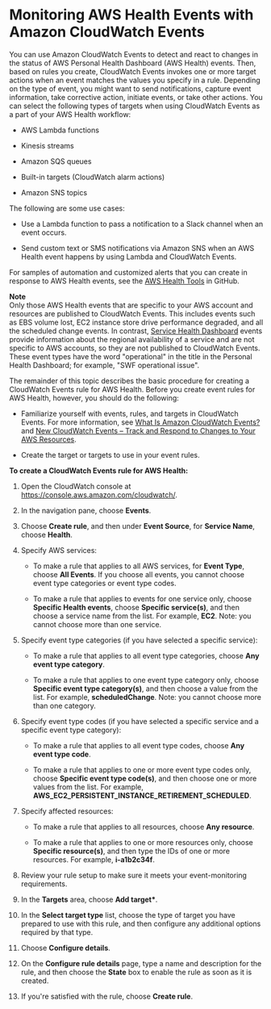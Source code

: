 # Monitoring AWS Health Events with Amazon CloudWatch Events<a name="cloudwatch-events-health"></a>

You can use Amazon CloudWatch Events to detect and react to changes in the status of AWS Personal Health Dashboard \(AWS Health\) events\. Then, based on rules you create, CloudWatch Events invokes one or more target actions when an event matches the values you specify in a rule\. Depending on the type of event, you might want to send notifications, capture event information, take corrective action, initiate events, or take other actions\. You can select the following types of targets when using CloudWatch Events as a part of your AWS Health workflow:

+ AWS Lambda functions

+  Kinesis streams

+ Amazon SQS queues

+ Built\-in targets \(CloudWatch alarm actions\)

+ Amazon SNS topics

The following are some use cases:

+ Use a Lambda function to pass a notification to a Slack channel when an event occurs\.

+ Send custom text or SMS notifications via Amazon SNS when an AWS Health event happens by using Lambda and CloudWatch Events\.

For samples of automation and customized alerts that you can create in response to AWS Health events, see the [AWS Health Tools](https://github.com/aws/aws-health-tools) in GitHub\.

**Note**  
Only those AWS Health events that are specific to your AWS account and resources are published to CloudWatch Events\. This includes events such as EBS volume lost, EC2 instance store drive performance degraded, and all the scheduled change events\. In contrast, [Service Health Dashboard](https://status.aws.amazon.com) events provide information about the regional availability of a service and are not specific to AWS accounts, so they are not published to CloudWatch Events\. These event types have the word "operational" in the title in the Personal Health Dashboard; for example, "SWF operational issue"\.

The remainder of this topic describes the basic procedure for creating a CloudWatch Events rule for AWS Health\. Before you create event rules for AWS Health, however, you should do the following:

+ Familiarize yourself with events, rules, and targets in CloudWatch Events\. For more information, see [What Is Amazon CloudWatch Events?](http://docs.aws.amazon.com/AmazonCloudWatch/latest/events/WhatIsCloudWatchEvents.html) and [New CloudWatch Events – Track and Respond to Changes to Your AWS Resources](https://aws.amazon.com/blogs/aws/new-cloudwatch-events-track-and-respond-to-changes-to-your-aws-resources/)\.

+ Create the target or targets to use in your event rules\. 

**To create a CloudWatch Events rule for AWS Health:**

1. Open the CloudWatch console at [https://console\.aws\.amazon\.com/cloudwatch/](https://console.aws.amazon.com/cloudwatch/)\.

1. In the navigation pane, choose **Events**\.

1. Choose **Create rule**, and then under **Event Source**, for **Service Name**, choose **Health**\.

1. Specify AWS services:

   + To make a rule that applies to all AWS services, for **Event Type**, choose **All Events**\. If you choose all events, you cannot choose event type categories or event type codes\.

   + To make a rule that applies to events for one service only, choose **Specific Health events**, choose **Specific service\(s\)**, and then choose a service name from the list\. For example, **EC2**\. Note: you cannot choose more than one service\.

1. Specify event type categories \(if you have selected a specific service\):

   + To make a rule that applies to all event type categories, choose **Any event type category**\.

   + To make a rule that applies to one event type category only, choose **Specific event type category\(s\)**, and then choose a value from the list\. For example, **scheduledChange**\. Note: you cannot choose more than one category\. 

1. Specify event type codes \(if you have selected a specific service and a specific event type category\):

   + To make a rule that applies to all event type codes, choose **Any event type code**\.

   + To make a rule that applies to one or more event type codes only, choose **Specific event type code\(s\)**, and then choose one or more values from the list\. For example, **AWS\_EC2\_PERSISTENT\_INSTANCE\_RETIREMENT\_SCHEDULED**\.

1. Specify affected resources:

   + To make a rule that applies to all resources, choose **Any resource**\.

   + To make a rule that applies to one or more resources only, choose **Specific resource\(s\)**, and then type the IDs of one or more resources\. For example, **i\-a1b2c34f**\.

1. Review your rule setup to make sure it meets your event\-monitoring requirements\.

1. In the **Targets** area, choose **Add target\***\.

1. In the **Select target type** list, choose the type of target you have prepared to use with this rule, and then configure any additional options required by that type\. 

1. Choose **Configure details**\.

1. On the **Configure rule details** page, type a name and description for the rule, and then choose the **State** box to enable the rule as soon as it is created\.

1. If you're satisfied with the rule, choose **Create rule**\.